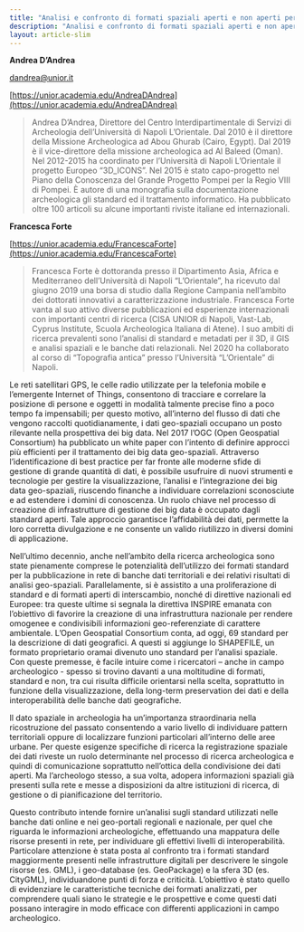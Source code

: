 ```yaml
---
title: "Analisi e confronto di formati spaziali aperti e non aperti per la ricerca archeologica"
description: "Analisi e confronto di formati spaziali aperti e non aperti per la ricerca archeologica"
layout: article-slim
---
```



**Andrea D’Andrea**

[dandrea@unior.it](mailto:dandrea@unior.it)

[https://unior.academia.edu/AndreaDAndrea](https://unior.academia.edu/AndreaDAndrea)

> Andrea D’Andrea, Direttore del Centro Interdipartimentale di Servizi di Archeologia dell’Università di Napoli L’Orientale. Dal 2010 è il direttore della Missione Archeologica ad Abou Ghurab (Cairo, Egypt). Dal 2019 è il vice-direttore della missione archeologica ad Al Baleed (Oman). Nel 2012-2015 ha coordinato per l’Università di Napoli L’Orientale il progetto Europeo “3D_ICONS”. Nel 2015 è stato capo-progetto nel Piano della Conoscenza del Grande Progetto Pompei per la Regio VIII di Pompei. È autore di una monografia sulla documentazione archeologica gli standard ed il trattamento informatico. Ha pubblicato oltre 100 articoli su alcune importanti riviste italiane ed internazionali.

**Francesca Forte**

[https://unior.academia.edu/FrancescaForte](https://unior.academia.edu/FrancescaForte)

> Francesca Forte è dottoranda presso il Dipartimento Asia, Africa e Mediterraneo dell’Università di Napoli “L’Orientale”, ha ricevuto dal giugno 2019 una borsa di studio dalla Regione Campania nell’ambito dei dottorati innovativi a caratterizzazione industriale. Francesca Forte vanta al suo attivo diverse pubblicazioni ed esperienze internazionali con importanti centri di ricerca (CISA UNIOR di Napoli, Vast-Lab, Cyprus Institute, Scuola Archeologica Italiana di Atene). I suo ambiti di ricerca prevalenti sono l’analisi di standard e metadati per il 3D, il GIS e analisi spaziali e le banche dati relazionali. Nel 2020 ha collaborato al corso di “Topografia antica” presso l’Università “L’Orientale” di Napoli.

Le reti satellitari GPS, le celle radio utilizzate per la telefonia mobile e l’emergente Internet of Things, consentono di tracciare e correlare la posizione di persone e oggetti in modalità talmente precise fino a poco tempo fa impensabili; per questo motivo, all’interno del flusso di dati che vengono raccolti quotidianamente, i dati geo-spaziali occupano un posto rilevante nella prospettiva dei big data. 
Nel 2017 l’OGC (Open Geospatial Consortium) ha pubblicato un white paper con l’intento di definire approcci più efficienti per il trattamento dei big data geo-spaziali. Attraverso l’identificazione di best practice per far fronte alle moderne sfide di gestione di grande quantità di dati, è possibile usufruire di nuovi strumenti e tecnologie per gestire la visualizzazione, l’analisi e l’integrazione dei big data geo-spaziali, riuscendo finanche a individuare correlazioni sconosciute e ad estendere i domini di conoscenza. Un ruolo chiave nel processo di creazione di infrastrutture di gestione dei big data è occupato dagli standard aperti. Tale approccio garantisce l’affidabilità dei dati, permette la loro corretta divulgazione e ne consente un valido riutilizzo in diversi domini di applicazione.

Nell’ultimo decennio, anche nell’ambito della ricerca archeologica sono state pienamente comprese le potenzialità dell’utilizzo dei formati standard per la pubblicazione in rete di banche dati territoriali e dei relativi risultati di analisi geo-spaziali. Parallelamente, si è assistito a una proliferazione di standard e di formati aperti di interscambio, nonché di direttive nazionali ed Europee: tra queste ultime si segnala la direttiva INSPIRE emanata con l’obiettivo di favorire la creazione di una infrastruttura nazionale per rendere omogenee e condivisibili informazioni geo-referenziate di carattere ambientale. L’Open Geospatial Consortium conta, ad oggi, 69 standard per la descrizione di dati geografici. A questi si aggiunge lo SHAPEFILE, un formato proprietario oramai divenuto uno standard per l’analisi spaziale. Con queste premesse, è facile intuire come i ricercatori – anche in campo archeologico - spesso si trovino davanti a una moltitudine di formati, standard e non, tra cui risulta difficile orientarsi nella scelta, soprattutto in funzione della visualizzazione, della long-term preservation dei dati e della interoperabilità delle banche dati geografiche. 

Il dato spaziale in archeologia ha un’importanza straordinaria nella ricostruzione del passato consentendo a vario livello di individuare pattern territoriali oppure di localizzare funzioni particolari all’interno delle aree urbane. Per queste esigenze specifiche di ricerca la registrazione spaziale dei dati riveste un ruolo determinante nel processo di ricerca archeologica e quindi di comunicazione soprattutto nell’ottica della condivisione dei dati aperti. Ma l’archeologo stesso, a sua volta, adopera informazioni spaziali già presenti sulla rete e messe a disposizioni da altre istituzioni di ricerca, di gestione o di pianificazione del territorio. 

Questo contributo intende fornire un’analisi sugli standard utilizzati nelle banche dati online e nei geo-portali regionali e nazionale, per quel che riguarda le informazioni archeologiche, effettuando una mappatura delle risorse presenti in rete, per individuare gli effettivi livelli di interoperabilità. Particolare attenzione è stata posta al confronto tra i formati standard maggiormente presenti nelle infrastrutture digitali per descrivere le singole risorse (es. GML), i geo-database (es. GeoPackage) e la sfera 3D (es. CityGML), individuandone punti di forza e criticità. L’obiettivo è stato quello di evidenziare le caratteristiche tecniche dei formati analizzati, per comprendere quali siano le strategie e le prospettive e come questi dati possano interagire in modo efficace con differenti applicazioni in campo archeologico.